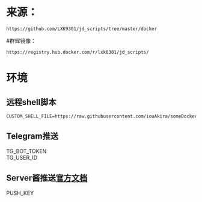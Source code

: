 # 来源：
````
https://github.com/LXK9301/jd_scripts/tree/master/docker
````


#群辉镜像：
````
https://registry.hub.docker.com/r/lxk0301/jd_scripts/
````


# 环境
## 远程shell脚本
````
CUSTOM_SHELL_FILE=https://raw.githubusercontent.com/iouAkira/someDockerfile/master/jd_scripts/shell_script_mod.sh
````

## Telegram推送
TG_BOT_TOKEN    
TG_USER_ID  

## Server酱推送[官方文档](http://sc.ftqq.com/3.version) 
PUSH_KEY
